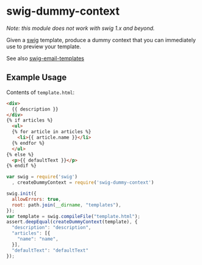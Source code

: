 # swig-dummy-context

*Note: this module does not work with swig 1.x and beyond.*

Given a [swig](https://github.com/paularmstrong/swig) template, produce a
dummy context that you can immediately use to preview your template.

See also [swig-email-templates](https://github.com/superjoe30/swig-email-templates)

## Example Usage

Contents of `template.html`:

```html
<div>
  {{ description }}
</div>
{% if articles %}
  <ul>
  {% for article in articles %}
    <li>{{ article.name }}</li>
  {% endfor %}
  </ul>
{% else %}
  <p>{{ defaultText }}</p>
{% endif %}
```

```js
var swig = require('swig')
  , createDummyContext = require('swig-dummy-context')

swig.init({
  allowErrors: true,
  root: path.join(__dirname, "templates"),
});
var template = swig.compileFile("template.html");
assert.deepEqual(createDummyContext(template), {
  "description": "description",
  "articles": [{
    "name": "name",
  }],
  "defaultText": "defaultText"
});
```

